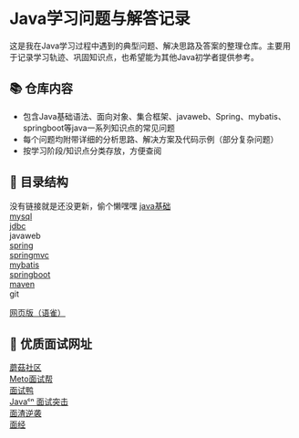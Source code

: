 # Java学习问题与解答记录

这是我在Java学习过程中遇到的典型问题、解决思路及答案的整理仓库。主要用于记录学习轨迹、巩固知识点，也希望能为其他Java初学者提供参考。


## 📚 仓库内容

- 包含Java基础语法、面向对象、集合框架、javaweb、Spring、mybatis、springboot等java一系列知识点的常见问题
- 每个问题均附带详细的分析思路、解决方案及代码示例（部分复杂问题）
- 按学习阶段/知识点分类存放，方便查阅

## 📂 目录结构

没有链接就是还没更新，偷个懒嘿嘿
[java基础](https://github.com/shanyangcao/javaProblem/blob/main/Systematic-learning/java%E5%9F%BA%E7%A1%80.md)<br>
[mysql](https://github.com/shanyangcao/javaProblem/blob/main/Systematic-learning/mysql.md)<br>
[jdbc](https://github.com/shanyangcao/javaProblem/blob/main/Systematic-learning/jdbc.md)<br>
javaweb<br>
[spring](https://github.com/shanyangcao/javaProblem/blob/main/Systematic-learning/spring.md)<br>
[springmvc](https://github.com/shanyangcao/javaProblem/blob/main/Systematic-learning/springmv.md)<br>
[mybatis](https://github.com/shanyangcao/javaProblem/blob/main/Systematic-learning/springmv.md)<br>
[springboot](https://github.com/shanyangcao/javaProblem/blob/main/Systematic-learning/springmv.md)<br>
[maven](https://github.com/shanyangcao/javaProblem/blob/main/Systematic-learning/springmv.md)<br>
git<br>

[网页版（语雀）](https://www.yuque.com/g/chagumu/sh3gmd/collaborator/join?token=YDLQOi2yt5CPlLRA&source=book_collaborator#)

## 🔗 优质面试网址

[蘑菇社区](https://www.moguit.cn/code)<br>
[Meto面试帮](https://v.metost.com/#/chat)<br>
[面试鸭](https://www.mianshiya.com/)<br>
[Javaᶜⁿ 面试突击](https://www.javacn.site/interview/net/)<br>
[面渣逆袭](https://javabetter.cn/sidebar/sanfene/nixi.html)<br>
[面经](https://www.yuque.com/njoptzza/ek5uzd/gr4mp4q8x58801fg)<br>
